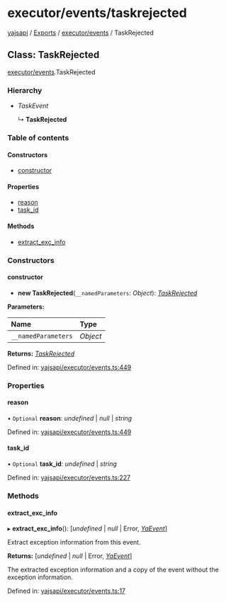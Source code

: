 # executor/events/taskrejected

[yajsapi](https://github.com/golemfactory/yagna-docs/tree/9699eb3e934dbc2c15063c37bc7a317a2c47fef4/yajsapi/README.md) / [Exports](https://github.com/golemfactory/yagna-docs/tree/9699eb3e934dbc2c15063c37bc7a317a2c47fef4/yajsapi/modules.md) / [executor/events](../yajsapi-2/executor_events.md) / TaskRejected

## Class: TaskRejected

[executor/events](../yajsapi-2/executor_events.md).TaskRejected

### Hierarchy

* _TaskEvent_

  ↳ **TaskRejected**

### Table of contents

#### Constructors

* [constructor](executor_events.taskrejected.md#constructor)

#### Properties

* [reason](executor_events.taskrejected.md#reason)
* [task\_id](executor_events.taskrejected.md#task_id)

#### Methods

* [extract\_exc\_info](executor_events.taskrejected.md#extract_exc_info)

### Constructors

#### constructor

+ **new TaskRejected**\(`__namedParameters`: _Object_\): [_TaskRejected_](executor_events.taskrejected.md)

**Parameters:**

| Name | Type |
| :--- | :--- |
| `__namedParameters` | _Object_ |

**Returns:** [_TaskRejected_](executor_events.taskrejected.md)

Defined in: [yajsapi/executor/events.ts:449](https://github.com/golemfactory/yajsapi/blob/0a8d8c8/yajsapi/executor/events.ts#L449)

### Properties

#### reason

• `Optional` **reason**: _undefined_ \| _null_ \| _string_

Defined in: [yajsapi/executor/events.ts:449](https://github.com/golemfactory/yajsapi/blob/0a8d8c8/yajsapi/executor/events.ts#L449)

#### task\_id

• `Optional` **task\_id**: _undefined_ \| _string_

Defined in: [yajsapi/executor/events.ts:227](https://github.com/golemfactory/yajsapi/blob/0a8d8c8/yajsapi/executor/events.ts#L227)

### Methods

#### extract\_exc\_info

▸ **extract\_exc\_info**\(\): \[_undefined_ \| _null_ \| Error, [_YaEvent_](executor_events.yaevent.md)\]

Extract exception information from this event.

**Returns:** \[_undefined_ \| _null_ \| Error, [_YaEvent_](executor_events.yaevent.md)\]

The extracted exception information and a copy of the event without the exception information.

Defined in: [yajsapi/executor/events.ts:17](https://github.com/golemfactory/yajsapi/blob/0a8d8c8/yajsapi/executor/events.ts#L17)

